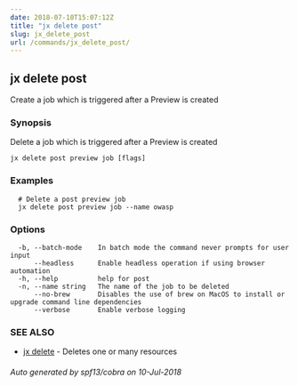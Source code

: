 ```yaml
---
date: 2018-07-10T15:07:12Z
title: "jx delete post"
slug: jx_delete_post
url: /commands/jx_delete_post/
---
```

## jx delete post

Create a job which is triggered after a Preview is created

### Synopsis

Delete a job which is triggered after a Preview is created

```
jx delete post preview job [flags]
```

### Examples

```
  # Delete a post preview job
  jx delete post preview job --name owasp
```

### Options

```
  -b, --batch-mode    In batch mode the command never prompts for user input
      --headless      Enable headless operation if using browser automation
  -h, --help          help for post
  -n, --name string   The name of the job to be deleted
      --no-brew       Disables the use of brew on MacOS to install or upgrade command line dependencies
      --verbose       Enable verbose logging
```

### SEE ALSO

* [jx delete](/commands/jx_delete/)	 - Deletes one or many resources

###### Auto generated by spf13/cobra on 10-Jul-2018
